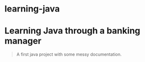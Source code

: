 # learning-java

# Learning Java through a banking manager

> A first java project with some messy documentation.

